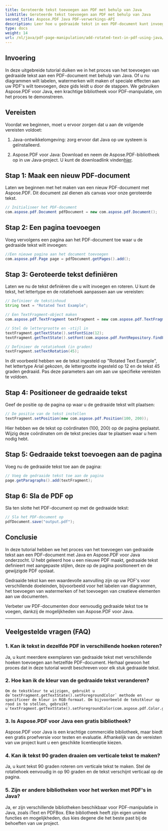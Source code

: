 ```yaml
---
title: Geroteerde tekst toevoegen aan PDF met behulp van Java
linktitle: Geroteerde tekst toevoegen aan PDF met behulp van Java
second_title: Aspose.PDF Java PDF-verwerkings-API
description: Leer hoe u gedraaide tekst in een PDF-document kunt invoegen met Java. Volg deze gedetailleerde stapsgewijze handleiding met codevoorbeelden om uw PDF's te verbeteren met gedraaide tekst.
type: docs
weight: 14
url: /nl/java/pdf-page-manipulation/add-rotated-text-in-pdf-using-java/
---
```


## Invoering

In deze uitgebreide tutorial duiken we in het proces van het toevoegen van gedraaide tekst aan een PDF-document met behulp van Java. Of u nu diagrammen wilt labelen, watermerken wilt maken of speciale effecten aan uw PDF's wilt toevoegen, deze gids leidt u door de stappen. We gebruiken Aspose.PDF voor Java, een krachtige bibliotheek voor PDF-manipulatie, om het proces te demonstreren.

## Vereisten

Voordat we beginnen, moet u ervoor zorgen dat u aan de volgende vereisten voldoet:

1. Java-ontwikkelomgeving: zorg ervoor dat Java op uw systeem is geïnstalleerd.

2.  Aspose.PDF voor Java: Download en neem de Aspose.PDF-bibliotheek op in uw Java-project. U kunt de downloadlink vinden[hier](https://releases.aspose.com/pdf/java/).

## Stap 1: Maak een nieuw PDF-document

Laten we beginnen met het maken van een nieuw PDF-document met Aspose.PDF. Dit document zal dienen als canvas voor onze geroteerde tekst.

```java
// Initialiseer het PDF-document
com.aspose.pdf.Document pdfDocument = new com.aspose.pdf.Document();
```

## Stap 2: Een pagina toevoegen

Voeg vervolgens een pagina aan het PDF-document toe waar u de gedraaide tekst wilt invoegen:

```java
//Een nieuwe pagina aan het document toevoegen
com.aspose.pdf.Page page = pdfDocument.getPages().add();
```

## Stap 3: Geroteerde tekst definiëren

Laten we nu de tekst definiëren die u wilt invoegen en roteren. U kunt de tekst, het lettertype en de rotatiehoek aanpassen aan uw vereisten:

```java
// Definieer de tekstinhoud
String text = "Rotated Text Example";

// Een TextFragment-object maken
com.aspose.pdf.TextFragment textFragment = new com.aspose.pdf.TextFragment(text);

// Stel de lettergrootte en -stijl in
textFragment.getTextState().setFontSize(12);
textFragment.getTextState().setFont(com.aspose.pdf.FontRepository.findFont("Arial"));

// Definieer de rotatiehoek (in graden)
textFragment.setTextRotation(45);
```

In dit voorbeeld hebben we de tekst ingesteld op "Rotated Text Example", het lettertype Arial gekozen, de lettergrootte ingesteld op 12 en de tekst 45 graden gedraaid. Pas deze parameters aan om aan uw specifieke vereisten te voldoen.

## Stap 4: Positioneer de gedraaide tekst

Geef de positie op de pagina op waar u de gedraaide tekst wilt plaatsen:

```java
// De positie van de tekst instellen
textFragment.setPosition(new com.aspose.pdf.Position(100, 200));
```

Hier hebben we de tekst op coördinaten (100, 200) op de pagina geplaatst. Wijzig deze coördinaten om de tekst precies daar te plaatsen waar u hem nodig hebt.

## Stap 5: Gedraaide tekst toevoegen aan de pagina

Voeg nu de gedraaide tekst toe aan de pagina:

```java
// Voeg de gedraaide tekst toe aan de pagina
page.getParagraphs().add(textFragment);
```

## Stap 6: Sla de PDF op

Sla ten slotte het PDF-document op met de gedraaide tekst:

```java
// Sla het PDF-document op
pdfDocument.save("output.pdf");
```

## Conclusie

In deze tutorial hebben we het proces van het toevoegen van gedraaide tekst aan een PDF-document met Java en Aspose.PDF voor Java onderzocht. U hebt geleerd hoe u een nieuwe PDF maakt, gedraaide tekst definieert met aangepaste stijlen, deze op de pagina positioneert en de gewijzigde PDF opslaat.

Gedraaide tekst kan een waardevolle aanvulling zijn op uw PDF's voor verschillende doeleinden, bijvoorbeeld voor het labelen van diagrammen, het toevoegen van watermerken of het toevoegen van creatieve elementen aan uw documenten.

Verbeter uw PDF-documenten door eenvoudig gedraaide tekst toe te voegen, dankzij de mogelijkheden van Aspose.PDF voor Java.

---

## Veelgestelde vragen (FAQ)

### 1. Kan ik tekst in dezelfde PDF in verschillende hoeken roteren?
   Ja, u kunt meerdere exemplaren van gedraaide tekst met verschillende hoeken toevoegen aan hetzelfde PDF-document. Herhaal gewoon het proces dat in deze tutorial wordt beschreven voor elk stuk gedraaide tekst.

### 2. Hoe kan ik de kleur van de gedraaide tekst veranderen?
    Om de tekstkleur te wijzigen, gebruikt u de`textFragment.getTextState().setForegroundColor` methode en specificeer de kleur in RGB-formaat. Om bijvoorbeeld de tekstkleur op rood in te stellen, gebruikt u`textFragment.getTextState().setForegroundColor(com.aspose.pdf.Color.getRed());`.

### 3. Is Aspose.PDF voor Java een gratis bibliotheek?
   Aspose.PDF voor Java is een krachtige commerciële bibliotheek, maar biedt een gratis proefversie voor testen en evaluatie. Afhankelijk van de vereisten van uw project kunt u een geschikte licentieoptie kiezen.

### 4. Kan ik tekst 90 graden draaien om verticale tekst te maken?
   Ja, u kunt tekst 90 graden roteren om verticale tekst te maken. Stel de rotatiehoek eenvoudig in op 90 graden en de tekst verschijnt verticaal op de pagina.

### 5. Zijn er andere bibliotheken voor het werken met PDF's in Java?
   Ja, er zijn verschillende bibliotheken beschikbaar voor PDF-manipulatie in Java, zoals iText en PDFBox. Elke bibliotheek heeft zijn eigen unieke functies en mogelijkheden, dus kies degene die het beste past bij de behoeften van uw project.